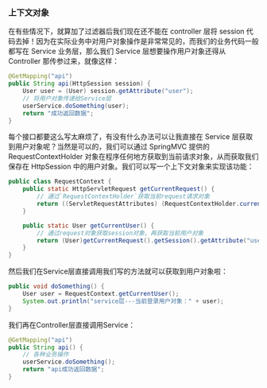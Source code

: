 ### 上下文对象

在有些情况下，就算加了过滤器后我们现在还不能在 controller 层将 session 代码去掉！因为在实际业务中对用户对象操作是非常常见的，而我们的业务代码一般都写在 Service 业务层，那么我们 Service 层想要操作用户对象还得从 Controller 那传参过来，就像这样：

```java
@GetMapping("api")
public String api(HttpSession session) {
    User user = (User) session.getAttribute("user");
    // 将用户对象传递给Service层
    userService.doSomething(user);
    return "成功返回数据";
}
```

每个接口都要这么写太麻烦了，有没有什么办法可以让我直接在 Service 层获取到用户对象呢？当然是可以的，我们可以通过 SpringMVC 提供的 RequestContextHolder 对象在程序任何地方获取到当前请求对象，从而获取我们保存在 HttpSession 中的用户对象。我们可以写一个上下文对象来实现该功能：

```java
public class RequestContext {
    public static HttpServletRequest getCurrentRequest() {
        // 通过`RequestContextHolder`获取当前request请求对象
        return ((ServletRequestAttributes) (RequestContextHolder.currentRequestAttributes())).getRequest();
    }

    public static User getCurrentUser() {
        // 通过request对象获取session对象，再获取当前用户对象
        return (User)getCurrentRequest().getSession().getAttribute("user");
    }
}
```

然后我们在Service层直接调用我们写的方法就可以获取到用户对象啦：


```java
public void doSomething() {
    User user = RequestContext.getCurrentUser();
    System.out.println("service层---当前登录用户对象：" + user);
}
```

我们再在Controller层直接调用Service：

```java
@GetMapping("api")
public String api() {
    // 各种业务操作
    userService.doSomething();
    return "api成功返回数据";
}
```